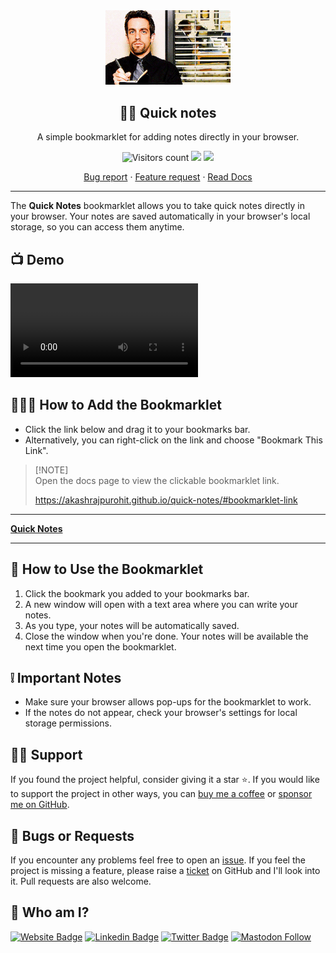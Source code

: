 <div align="center" width="100%">
  <img src="./assets/logo.gif" alt="Quick Notes logo" width="200" />
</div>
<div align="center" width="100%">
    <h2>✍🏽 Quick notes</h2>
    <p>A simple bookmarklet for adding notes directly in your browser.</p>
    <img alt="Visitors count" src="https://api.visitorbadge.io/api/VisitorHit?user=AkashRajpurohit&repo=quick-notes&style=flat-square">
    <a href="https://github.com/AkashRajpurohit/quick-notes/actions/workflows/pages/pages-build-deployment"><img src="https://github.com/AkashRajpurohit/quick-notes/actions/workflows/pages/pages-build-deployment/badge.svg"></a>
    <a target="_blank" href="https://github.com/AkashRajpurohit/quick-notes"><img src="https://img.shields.io/github/stars/AkashRajpurohit/quick-notes" /></a>
    <br />
    <p align="center">
      <a href="https://github.com/AkashRajpurohit/quick-notes/issues/new?template=bug_report.yml">Bug report</a>
      ·
      <a href="https://github.com/AkashRajpurohit/quick-notes/issues/new?template=feature_request.yml">Feature request</a>
      ·
      <a href="https://akashrajpurohit.github.io/quick-notes/">Read Docs</a>
    </p>
</div>
<hr />

The **Quick Notes** bookmarklet allows you to take quick notes directly in your browser. Your notes are saved automatically in your browser's local storage, so you can access them anytime.

## 📺 Demo

<video controls>
  <source src="./assets/demo.mp4" type="video/mp4">
</video>

## 👨🏻‍💻 How to Add the Bookmarklet

- Click the link below and drag it to your bookmarks bar.
- Alternatively, you can right-click on the link and choose "Bookmark This Link".

> [!NOTE]\
> Open the docs page to view the clickable bookmarklet link.
> 
> https://akashrajpurohit.github.io/quick-notes/#bookmarklet-link

---

<p id='bookmarklet-link'>
	<a href="javascript:(function()%7Blet%20savedContent%3DlocalStorage.getItem('quickNotes')%7C%7C''%3B%20%0A%20%20let%20newWin%3Dwindow.open()%3B%20%0A%20%20if(newWin)%7B%20%0A%20%20%20%20newWin.document.title%20%3D%20%22Quick%20Notes%22%3B%0A%20%20%20%20newWin.document.head.innerHTML%20%3D%20%60%0A%20%20%20%20%20%20%3Cstyle%3E%0A%20%20%20%20%20%20%20%20body%20%7B%0A%20%20%20%20%20%20%20%20%20%20font-size%3A%203em%3B%0A%20%20%20%20%20%20%20%20%20%20font-family%3A%20Arial%2C%20Helvetica%2C%20sans-serif%3B%0A%20%20%20%20%20%20%20%20%20%20margin%3A%200%3B%0A%20%20%20%20%20%20%20%20%20%20padding%3A%2020px%3B%0A%20%20%20%20%20%20%20%20%20%20line-height%3A%201.5%3B%0A%20%20%20%20%20%20%20%20%20%20transition%3A%20background-color%200.5s%2C%20color%200.5s%3B%0A%20%20%20%20%20%20%20%20%7D%0A%20%20%20%20%20%20%20%20%40media%20(prefers-color-scheme%3A%20light)%20%7B%0A%20%20%20%20%20%20%20%20%20%20body%20%7B%0A%20%20%20%20%20%20%20%20%20%20%20%20background-color%3A%20%23f8f8f8%3B%0A%20%20%20%20%20%20%20%20%20%20%20%20color%3A%20%23333%3B%0A%20%20%20%20%20%20%20%20%20%20%7D%0A%20%20%20%20%20%20%20%20%7D%0A%20%20%20%20%20%20%20%20%40media%20(prefers-color-scheme%3A%20dark)%20%7B%0A%20%20%20%20%20%20%20%20%20%20body%20%7B%0A%20%20%20%20%20%20%20%20%20%20%20%20background-color%3A%20%231e1e1e%3B%0A%20%20%20%20%20%20%20%20%20%20%20%20color%3A%20%23f8f8f8%3B%0A%20%20%20%20%20%20%20%20%20%20%7D%0A%20%20%20%20%20%20%20%20%7D%0A%20%20%20%20%20%20%3C%2Fstyle%3E%0A%20%20%20%20%60%3B%0A%20%20%20%20newWin.document.body.setAttribute(%22contenteditable%22%2C%20%22true%22)%3B%0A%20%20%20%20newWin.document.body.setAttribute(%22autofocus%22%2C%20%22true%22)%3B%0A%20%20%20%20newWin.document.body.innerHTML%20%3D%20savedContent%3B%20%0A%20%20%20%20newWin.document.body.oninput%20%3D%20function()%7B%20%0A%20%20%20%20%20%20localStorage.setItem('quickNotes'%2C%20newWin.document.body.innerHTML)%3B%20%0A%20%20%20%20%7D%3B%20%0A%20%20%7D%20else%20%7B%20%0A%20%20%20%20alert('Pop-up%20blocked!%20Please%20allow%20pop-ups%20for%20this%20site%20to%20use%20the%20Quick%20Notes%20feature.')%3B%20%0A%20%20%7D%7D)()%3B"><b>Quick Notes</b></a>
</p>

---

## 🔗 How to Use the Bookmarklet

1. Click the bookmark you added to your bookmarks bar.
2. A new window will open with a text area where you can write your notes.
3. As you type, your notes will be automatically saved.
4. Close the window when you're done. Your notes will be available the next time you open the bookmarklet.

## ❕ Important Notes

- Make sure your browser allows pop-ups for the bookmarklet to work.
- If the notes do not appear, check your browser's settings for local storage permissions.

## 🙏🏻 Support

If you found the project helpful, consider giving it a star ⭐️. If you would like to support the project in other ways, you can [buy me a coffee](https://ko-fi.com/akashrajpurohit) or [sponsor me on GitHub](https://github.com/sponsors/AkashRajpurohit).

## 🐛 Bugs or Requests

If you encounter any problems feel free to open an [issue](https://github.com/AkashRajpurohit/quick-notes/issues/new?template=bug_report.yml). If you feel the project is missing a feature, please raise a [ticket](https://github.com/AkashRajpurohit/quick-notes/issues/new?template=feature_request.yml) on GitHub and I'll look into it. Pull requests are also welcome.

## 👀 Who am I?

[![Website Badge](https://img.shields.io/badge/-akashrajpurohit.com-3b5998?logo=google-chrome&logoColor=white)](https://akashrajpurohit.com/?ref=quick-notes)
[![Linkedin Badge](https://img.shields.io/badge/-@AkashRajpurohit-0e76a8?logo=Linkedin&logoColor=white)](https://linkedin.com/in/AkashRajpurohit)
[![Twitter Badge](https://img.shields.io/twitter/follow/akashwhocodes)](https://twitter.com/AkashWhoCodes)
[![Mastodon Follow](https://img.shields.io/mastodon/follow/112372456922065040)](https://mastodon.social/@akashrajpurohit)
